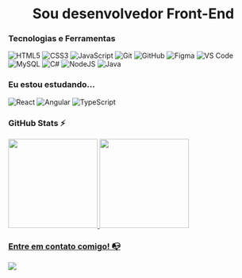 
###  <h1 align="center">Sou desenvolvedor Front-End</h1>


### **Tecnologias e Ferramentas**

<!-- (Aqui você pode adicionar tecnologias que aprendeu no curso, já listamos algumas delas, e outras que já domina)) -->

![HTML5](https://img.shields.io/badge/html5-20232A?logo=html5&logoColor=white&style=for-the-badge)
![CSS3](https://img.shields.io/badge/css-20232A?logo=css3&logoColor=white&style=for-the-badge)
![JavaScript](https://img.shields.io/badge/javascript-20232A?logo=javascript&logoColor=white&style=for-the-badge)
![Git](https://img.shields.io/badge/git-20232A?logo=git&logoColor=white&style=for-the-badge)
![GitHub](https://img.shields.io/badge/github-20232A?logo=github&logoColor=white&style=for-the-badge)
![Figma](https://img.shields.io/badge/figma-20232A?logo=figma&logoColor=white&style=for-the-badge)
![VS Code](https://img.shields.io/badge/vscode-20232A?logo=vscode&logoColor=white&style=for-the-badge)
![MySQL](https://img.shields.io/badge/MySQL-20232A?logo=mysql&logoColor=white&style=for-the-badge)
![C#](https://img.shields.io/badge/csharp-20232A?logo=csharp&logoColor=white&style=for-the-badge)
![NodeJS](https://img.shields.io/badge/nodejs-20232A?logo=nodejs&logoColor=white&style=for-the-badge)
![Java](https://img.shields.io/badge/java-20232A?logo=java&logoColor=white&style=for-the-badge)



### Eu estou estudando...


![React](https://img.shields.io/badge/react-20232A?logo=react&logoColor=white&style=for-the-badge)
![Angular](https://img.shields.io/badge/angular-20232A?logo=angular&logoColor=white&style=for-the-badge)
![TypeScript](https://img.shields.io/badge/typescript-20232A?logo=typescript&logoColor=white&style=for-the-badge)


### GitHub Stats ⚡
<div>
<a href="https://github.com/KaykyKallex">
<img height="180em" src="https://github-readme-stats.vercel.app/api/top-langs/?username=KaykyKallex&layout=compact&langs_count=7&theme=dark"/>
<img height="180em" src="https://github-readme-stats.vercel.app/api?username=KaykyKallex&show_icons=true&theme=dark&include_all_commits=true&count_private=true"/>
</div>

### Entre em contato comigo! 📭
<div>
<a  class="linkedin-icon" href="https://www.linkedin.com/in/kayky-de-souza/" target="_blank"><img src="https://img.shields.io/badge/-LinkedIn-%230077B5?style=for-the-badge&logo=linkedin&logoColor=white" target="_blank"></a>   
</div>

